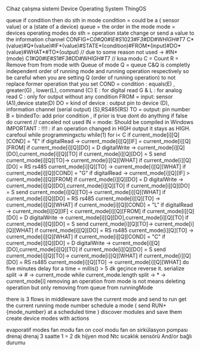 Cihaz çalışma sistemi
Device Operating System
ThingOS

queue if condition then do sth in mode
condition = could be a ( sensor value) or a (state of a device)
queue = the order in the mode
mode = devices operating modes
do sth = operation state change or send a value to the information channel
CONFIG+C*0#Q*0#I*E#S*1023#F*3#D*D#W*HIGH#T*7
C*(value)#Q*(value)#IF*(value)#STATE*(condition)#FROM*(input)#DO*(value)#WHAT*#TO*(output) // due to some reason not used -> #IN*(mode)
C*1#Q*0#I*E#S*1#F*3#D*D#W*HIGH#T*7 // kısa modu
C = Count
R = Remove from from mode with Queue of mode
Q = queue
C&Q is completly independent order of running mode and running operation respectively so be careful when you are setting Q (order of running operation) to not replace former operation that you set
COND = condition : equals(E) , greater(G) , lower(L), command (C)
E : for digital read
G & L : for analog read
C : only for output without any condition
FROM = input: sensor (A1),device state(D)
DO = kind of device : output pin to device (D), information channel (serial output) (S),RS485(RS)
TO = output: pin number
B = bindedTo: add prior condition , if prior is true dont do anything if false do current
// canceled not used IN = mode:
Should be compiled in Windows
IMPORTANT : !!!! : if an operation changed in HIGH output it stays as HIGH. carefoul while programmingxctu
while(1)
for i< C
if current_mode[i][Q][COND] = "E"
if digitalRead -> current_mode[i][Q][IF] = current_mode[i][Q][FROM]
if current_mode[i][Q][DO] = D
digitalWrite -> current_mode[i][Q][DO],current_mode[i][Q][TO]
if current_mode[i][Q][DO] = S
send current_mode[i][Q][TO]-> current_mode[i][Q][WHAT]
if current_mode[i][Q][DO] = RS
rs485 current_mode[i][Q][TO] -> current_mode[i][Q][WHAT]
if current_mode[i][Q][COND] = "G"
if digitalRead -> current_mode[i][Q][IF] > current_mode[i][Q][FROM]
if current_mode[i][Q][DO] = D
digitalWrite -> current_mode[i][Q][DO],current_mode[i][Q][TO]
if current_mode[i][Q][DO] = S
send current_mode[i][Q][TO]-> current_mode[i][Q][WHAT]
if current_mode[i][Q][DO] = RS
rs485 current_mode[i][Q][TO] -> current_mode[i][Q][WHAT]
if current_mode[i][Q][COND] = "L"
if digitalRead -> current_mode[i][Q][IF] < current_mode[i][Q][FROM]
if current_mode[i][Q][DO] = D
digitalWrite -> current_mode[i][Q][DO],current_mode[i][Q][TO]
if current_mode[i][Q][DO] = S
send current_mode[i][Q][TO]-> current_mode[i][Q][WHAT]
if current_mode[i][Q][DO] = RS
rs485 current_mode[i][Q][TO] -> current_mode[i][Q][WHAT]
if current_mode[i][Q][COND] = "C"
if current_mode[i][Q][DO] = D
digitalWrite -> current_mode[i][Q][DO],current_mode[i][Q][TO]
if current_mode[i][Q][DO] = S
send current_mode[i][Q][TO]-> current_mode[i][Q][WHAT]
if current_mode[i][Q][DO] = RS
rs485 current_mode[i][Q][TO] -> current_mode[i][Q][WHAT]
 do five minutes delay for a time = millis() > 5 dk geçince reverse it.
serialize
split -> # -> current_mode
while current_mode.length
split -> * -> current_mode[i]
removing an operation from mode is not means deleting operation but only removing from queue from runningMode

there is 3 flows in middleware
save the current mode and send to run
get the current running mode number
schedule a mode ( send RUN+{mode_number} at a scheduled time )
discover modules and save them
create device modes with actions

evaporatif modes
fan modu
fan on
cool modu
fan on
sirkülasyon pompası
drenaj
drenaj
3 saatte 1 = 2 dk
hijyen mod
Ntc sıcaklık sensörü
And/or bağlı durumu
